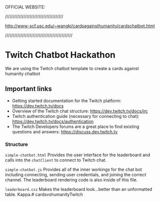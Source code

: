OFFICIAL WEBSITE:

//////////////////////////////////////


http://www-scf.usc.edu/~wangkj/cardsagainsthumanity/cardschatbot.html


////////////////////////////////////////////




# Twitch Chatbot Hackathon
We are using the Twitch chatbot template to create a cards against humanity chatbot

## Important links
* Getting started documentation for the Twitch platform: https://dev.twitch.tv/docs 
* Overview of the Twitch chat structure: https://dev.twitch.tv/docs/irc 
* Twitch authentication guide (necessary for connecting to chat): https://dev.twitch.tv/docs/authentication
* The Twitch Developers forums are a great place to find existing questions and answers: https://discuss.dev.twitch.tv 

### Structure
`simple-chatbot.html`
Provides the user interface for the leaderboard and calls into the `chatClient` to connect to Twitch chat.

`simple-chatbot.js`
Provides all of the inner workings for the chat bot including connecting, sending user credentials, and joining the correct channel. The leaderboard rendering code is also inside of this file.

`leaderboard.css`
Makes the leaderboard look...better than an unformatted table. Kappa.# cardsvshumanityTwitch
